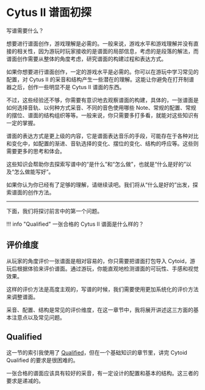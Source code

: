 # Cytus II 谱面初探

写谱需要什么？

想要进行谱面创作，游戏理解是必需的。一般来说，游戏水平和游戏理解并没有直接的相关性，因为游玩时玩家接收的是谱面的局部信息，考虑的是段落的解法，而谱面创作需要从整体的角度考虑，研究谱面的构建过程和表达方式。

如果你想要进行谱面创作，一定的游戏水平是必需的。你可以在游玩中学习常见的配置，对 Cytus II 的采音和结构产生一些潜在的理解。这能让你避免在打开制谱器之后，创作一些明显不是 Cytus II 谱面的东西。

不过，这些经验还不够，你需要有意识地去观察谱面的构建，具体的，一张谱面是如何选择音轨、以何种方式采音、不同的音色使用哪些 Note、常规的配置、常规的摆位、谱面的结构组织等等。一般来说，你只需要多打多看，就能对这些知识有一定的掌握。

谱面的表达方式是更上级的内容，它是谱面表达音乐的手段，可能存在于各种对比和变化中，如配置的渐进、音轨选择的变化、摆位的变化、结构的呼应等。这些则需要更多的思考和体会。

这些知识会帮助你去探索写谱中的“是什么”和“怎么做”，也就是“什么是好的”以及“怎么做能写好”。

如果你认为你已经有了足够的理解，请继续读吧。我们将从“什么是好的”出发，探索谱面的创作方法。

---

下面，我们将探讨前言中的第一个问题。

!!! info "Qualified"
    一张合格的 Cytus II 谱面是什么样的？

## 评价维度

从玩家的角度评价一张谱面是相对容易的，你只需要把谱面打包导入 Cytoid，游玩后根据体验来评价谱面。通过游玩，你能直观地检测谱面的可玩性、手感和视觉效果。

这样的评价方法是高度主观的，写谱的时候，我们需要使用更加系统化的评价方法来调整谱面。

采音、配置、结构是常见的评价维度，在这一章节中，我将展开讲述这三方面的基本注意点以及常见问题。

## Qualified

这一节的索引我使用了 [Qualified](https://www.bilibili.com/read/cv19060788/)，但在一个基础知识的章节里，讲完 Cytoid Qualified 的要求是很困难的。

一张合格的谱面应该具有较好的采音，有一定设计的配置和基本的结构。这三者的要求是递减的。
